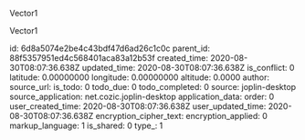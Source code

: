 Vector1

Vector1

id: 6d8a5074e2be4c43bdf47d6ad26c1c0c
parent_id: 88f5357951ed4c568401aca83a12b53f
created_time: 2020-08-30T08:07:36.638Z
updated_time: 2020-08-30T08:07:36.638Z
is_conflict: 0
latitude: 0.00000000
longitude: 0.00000000
altitude: 0.0000
author: 
source_url: 
is_todo: 0
todo_due: 0
todo_completed: 0
source: joplin-desktop
source_application: net.cozic.joplin-desktop
application_data: 
order: 0
user_created_time: 2020-08-30T08:07:36.638Z
user_updated_time: 2020-08-30T08:07:36.638Z
encryption_cipher_text: 
encryption_applied: 0
markup_language: 1
is_shared: 0
type_: 1